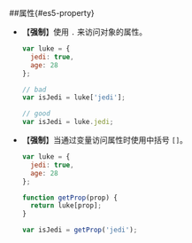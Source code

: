 ##属性{#es5-property}
- 【**强制**】使用 `.` 来访问对象的属性。

  ```javascript
  var luke = {
    jedi: true,
    age: 28
  };

  // bad
  var isJedi = luke['jedi'];

  // good
  var isJedi = luke.jedi;
  ```

- 【**强制**】当通过变量访问属性时使用中括号 `[]`。

  ```javascript
  var luke = {
    jedi: true,
    age: 28
  };

  function getProp(prop) {
    return luke[prop];
  }

  var isJedi = getProp('jedi');
  ```